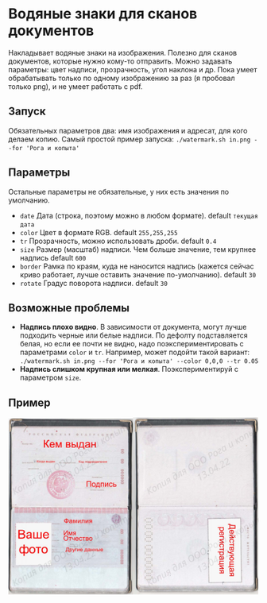 # Водяные знаки для сканов документов

Накладывает водяные знаки на изображения. Полезно для сканов документов, которые нужно кому-то отправить. Можно задавать параметры: цвет надписи, прозрачность, угол наклона и др.
Пока умеет обрабатывать только по одному изображению за раз (я пробовал только png), и не умеет работать с pdf.

## Запуск
Обязательных параметров два: имя изображения и адресат, для кого делаем копию. Самый простой пример запуска: `./watermark.sh in.png --for 'Рога и копыта'`

## Параметры
Остальные параметры не обязательные, у них есть значения по умолчанию.
- `date`    Дата (строка, поэтому можно в любом формате). default `текущая дата`
- `color`   Цвет в формате RGB. default `255,255,255`
- `tr`      Прозрачность, можно использовать дроби. default `0.4`
- `size`    Размер (масштаб) надписи. Чем больше значение, тем крупнее надпись default `600`
- `border`  Рамка по краям, куда не наносится надпись (кажется сейчас криво работает, лучше оставить значение по-умолчанию). default `30` 
- `rotate`  Градус поворота надписи. default `30`

## Возможные проблемы
- **Надпись плохо видно**. В зависимости от документа, могут лучше подходить черные или белые надписи. По дефолту подставляется белая, но если ее почти не видно, надо поэкспериментировать с параметрами `color` и `tr`. Например, может подойти такой вариант: `./watermark.sh in.png --for 'Рога и копыта' --color 0,0,0 --tr 0.05`
- **Надпись слишком крупная или мелкая**. Поэкспериментируй с параметром `size`. 

## Пример
![](./example.png)
